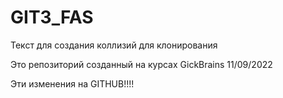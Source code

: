 # GIT3_FAS
Текст для создания коллизий
для клонирования


Это репозиторий созданный на курсах GickBrains 11/09/2022

Эти изменения на GITHUB!!!!
